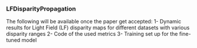 ### LFDisparityPropagation
 The following will be available once the paper get accepted:
 1- Dynamic results for Light Field (LF) disparity maps for different datasets with various disparity ranges
 2- Code of the used metrics
 3- Training set up for the fine-tuned model
